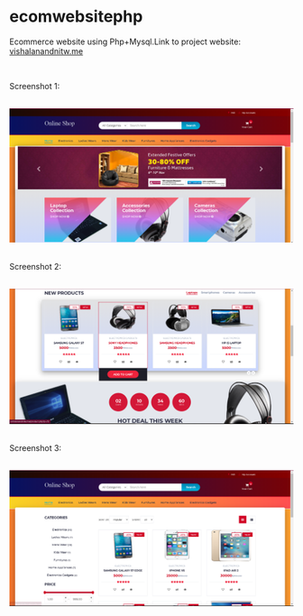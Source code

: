 # ecomwebsitephp
Ecommerce website using Php+Mysql.Link to project website: [vishalanandnitw.me](http://vishalanandnitw.me/)

<br>
  
Screenshot 1: <br><br>

<img src="1.1.PNG" alt="website homepage screenshot"> <br><br>

Screenshot 2: <br><br>

<img src="1.2.PNG" alt="website homepage screenshot"> <br><br>

Screenshot 3: <br><br>

<img src="1.3.PNG" alt="website homepage screenshot">
